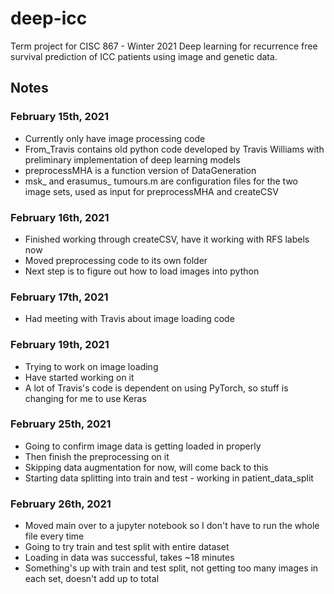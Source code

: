 # deep-icc
Term project for CISC 867 - Winter 2021
Deep learning for recurrence free survival prediction of ICC patients using image and genetic data.

## Notes
### February 15th, 2021
* Currently only have image processing code
* From_Travis contains old python code developed by Travis Williams with preliminary implementation of deep learning models
* preprocessMHA is a function version of DataGeneration
* msk_ and erasumus_ tumours.m are configuration files for the two image sets, used as input for preprocessMHA and createCSV  

### February 16th, 2021
* Finished working through createCSV, have it working with RFS labels now
* Moved preprocessing code to its own folder
* Next step is to figure out how to load images into python

### February 17th, 2021
* Had meeting with Travis about image loading code

### February 19th, 2021
* Trying to work on image loading
* Have started working on it
* A lot of Travis's code is dependent on using PyTorch, so stuff is changing for me to use Keras

### February 25th, 2021
* Going to confirm image data is getting loaded in properly
* Then finish the preprocessing on it
* Skipping data augmentation for now, will come back to this
* Starting data splitting into train and test - working in patient_data_split

### February 26th, 2021
* Moved main over to a jupyter notebook so I don't have to run the whole file every time
* Going to try train and test split with entire dataset
* Loading in data was successful, takes ~18 minutes
* Something's up with train and test split, not getting too many images in each set, doesn't add up to total